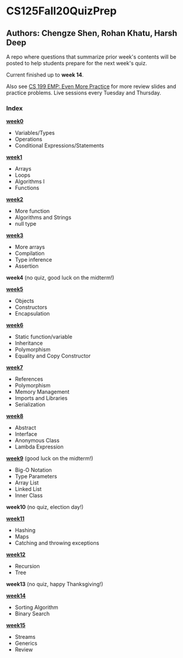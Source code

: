 # CS125Fall20QuizPrep
## Authors: Chengze Shen, Rohan Khatu, Harsh Deep
A repo where questions that summarize prior week's contents will be posted to help students prepare for the next week's quiz.

Current finished up to **week 14**.

Also see [CS 199 EMP: Even More Practice](https://cs199emp.netlify.app/) for more review slides and practice problems. Live sessions every Tuesday and Thursday.

### Index
  [**week0**](https://github.com/c5shen/CS125Fall20QuizPrep/blob/master/week0/week0.md)
   * Variables/Types
   * Operations
   * Conditional Expressions/Statements
  
  [**week1**](https://github.com/c5shen/CS125Fall20QuizPrep/blob/master/week1/week1.md)
   * Arrays
   * Loops
   * Algorithms I
   * Functions
  
  [**week2**](https://github.com/c5shen/CS125Fall20QuizPrep/blob/master/week2/week2.md)
   * More function
   * Algorithms and Strings
   * null type
  
  [**week3**](https://github.com/c5shen/CS125Fall20QuizPrep/blob/master/week3/week3.md) 
   * More arrays
   * Compilation
   * Type inference
   * Assertion
  
  **week4** (no quiz, good luck on the midterm!)
  
  [**week5**](https://github.com/c5shen/CS125Fall20QuizPrep/blob/master/week5/week5.md)
   * Objects
   * Constructors
   * Encapsulation
  
  [**week6**](https://github.com/c5shen/CS125Fall20QuizPrep/blob/master/week6/week6.md)
   * Static function/variable
   * Inheritance
   * Polymorphism
   * Equality and Copy Constructor
  
  [**week7**](https://github.com/c5shen/CS125Fall20QuizPrep/blob/master/week7/week7.md)
   * References
   * Polymorphism
   * Memory Management
   * Imports and Libraries
   * Serialization

  [**week8**](https://github.com/c5shen/CS125Fall20QuizPrep/blob/master/week8/week8.md)
   * Abstract
   * Interface
   * Anonymous Class
   * Lambda Expression
   
  [**week9**](https://github.com/c5shen/CS125Fall20QuizPrep/blob/master/week9/week9.md) (good luck on the midterm!)
   * Big-O Notation
   * Type Parameters
   * Array List
   * Linked List
   * Inner Class

  **week10** (no quiz, election day!)
  
  [**week11**](https://github.com/c5shen/CS125Fall20QuizPrep/blob/master/week11/week11.md)
   * Hashing
   * Maps
   * Catching and throwing exceptions

  [**week12**](https://github.com/c5shen/CS125Fall20QuizPrep/blob/master/week12/week12.pdf)
   * Recursion
   * Tree

  **week13** (no quiz, happy Thanksgiving!)

  [**week14**](https://github.com/c5shen/CS125Fall20QuizPrep/blob/master/week14/week14.md)
   * Sorting Algorithm
   * Binary Search
   
   [**week15**](https://github.com/c5shen/CS125Fall20QuizPrep/blob/master/week15/week15.md)
   * Streams
   * Generics
   * Review
